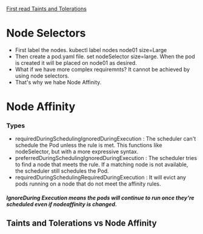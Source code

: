 [First read Taints and Tolerations](https://github.com/zainabmirkar/100DaysOfDevOps/blob/main/Kubernetes/Scheduling/Taints%20and%20Tolerations.md)


# Node Selectors
- First label the nodes. kubectl label nodes node01 size=Large
- Then create a pod.yaml file. set nodeSelector size=large. When the pod is created it will be placed on node01 as desired.
- What if we have more complex requiremnts? It cannot be achieved by using node selectors.
- That's why we habe Node Affinity.

# Node Affinity

### Types
- requiredDuringSchedulingIgnoredDuringExecution : The scheduler can't schedule the Pod unless the rule is met. This functions like nodeSelector, but with a more expressive syntax.
- preferredDuringSchedulingIgnoredDuringExecution : The scheduler tries to find a node that meets the rule. If a matching node is not available, the scheduler still schedules the Pod.
- requiredDuringSchedulingRequiredDuringExecution : It will evict any pods running on a node that do not meet the affinity rules.


##### IgnoreDuring Execution means the pods will continue to run once they're scheduled even if nodeaffinity is changed.


## Taints and Tolerations vs Node Affinity
